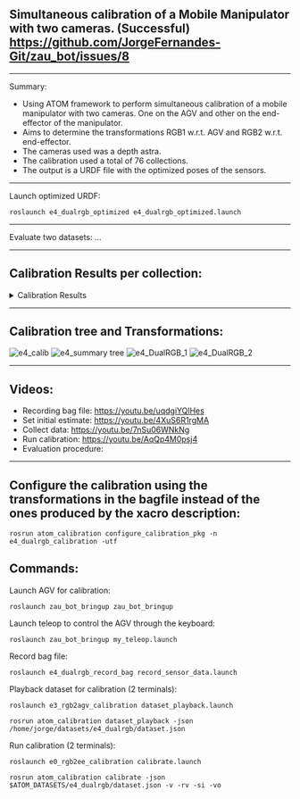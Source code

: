 ## Simultaneous calibration of a Mobile Manipulator with two cameras. (Successful) https://github.com/JorgeFernandes-Git/zau_bot/issues/8
_______________________________

Summary: 
* Using ATOM framework to perform simultaneous calibration of a mobile manipulator with two cameras. One on the AGV and other on the end-effector of the manipulator.
* Aims to determine the transformations RGB1 w.r.t. AGV and RGB2 w.r.t. end-effector.
* The cameras used was a depth astra. 
* The calibration used a total of 76 collections.
* The output is a URDF file with the optimized poses of the sensors.
_______________________________

Launch optimized URDF:

    roslaunch e4_dualrgb_optimized e4_dualrgb_optimized.launch

_______________________________

Evaluate two datasets: ...

_______________________________

## Calibration Results per collection:
<details>
<summary>Calibration Results</summary><p>
| Collection | camera (px) | camera_mb (px) |
| :-------------: | :-------------: | :-------------: |
|    000     |    0.3955   |     0.2987     |
|    001     |    0.3991   |     0.2894     |
|    003     |    0.4079   |     0.3008     |
|    004     |    0.3920   |     0.2976     |
|    005     |    0.2638   |     0.2757     |
|    006     |    0.4179   |     0.2806     |
|    007     |    0.3221   |     0.2835     |
|    008     |    0.3717   |     0.2967     |
|    009     |    0.2990   |     0.2851     |
|    010     |    0.3095   |     0.2870     |
|    011     |    0.2284   |     0.2435     |
|    012     |    0.2314   |     0.1697     |
|    013     |    0.2097   |     0.1639     |
|    014     |    0.2178   |     0.1705     |
|    015     |    0.2272   |     0.1665     |
|    016     |    0.2227   |     0.1662     |
|    017     |    0.2342   |     0.1639     |
|    018     |    0.2236   |     0.1727     |
|    019     |    0.1993   |     0.1686     |
|    020     |    0.2233   |     0.1817     |
|    021     |    0.2447   |     0.2116     |
|    022     |    0.2053   |     0.2074     |
|    023     |    0.2728   |     0.2347     |
|    024     |    0.2798   |     0.2310     |
|    025     |    0.3193   |     0.3291     |
|    026     |    0.3723   |     0.3609     |
|    027     |    0.5020   |     0.3281     |
|    028     |    0.5174   |     0.3476     |
|    029     |    0.6707   |     0.3627     |
|    030     |    0.6520   |     0.3656     |
|    031     |    0.4693   |     0.3670     |
|    032     |    0.5675   |     0.3551     |
|    033     |    0.6942   |     0.3394     |
|    034     |    0.4854   |     0.5246     |
|    035     |    0.4680   |     0.6168     |
|    036     |    0.6836   |     0.6939     |
|    037     |    0.2960   |     0.2028     |
|    038     |    0.2471   |     0.2042     |
|    039     |    0.2090   |     0.1841     |
|    040     |    0.3512   |     0.1844     |
|    041     |    0.3331   |     0.1892     |
|    042     |    0.3622   |     0.3134     |
|    043     |    0.4612   |     0.6036     |
|    044     |    0.4596   |     0.5186     |
|    046     |    4.7992   |     0.5313     |
|    047     |    0.8208   |     0.3782     |
|    048     |    0.6313   |     0.3511     |
|    049     |    0.6479   |     0.2702     |
|    050     |    1.2631   |     0.2872     |
|    051     |    0.4497   |     0.2574     |
|    052     |    0.4888   |     0.2567     |
|    053     |    0.4413   |     0.2600     |
|    054     |    0.4179   |     0.2839     |
|    055     |    0.3689   |     0.2959     |
|    056     |    0.3098   |     0.2995     |
|    057     |    0.2723   |     0.2975     |
|    058     |    0.2457   |     0.2913     |
|    059     |    0.2595   |     0.2963     |
|    060     |    0.3142   |     0.2978     |
|    061     |    0.3158   |     0.2903     |
|    062     |    0.3293   |     0.2907     |
|    063     |    0.3273   |     0.2915     |
|    064     |    0.3452   |     0.3016     |
|    065     |    0.3124   |     0.2700     |
|    066     |    0.3274   |     0.2821     |
|    067     |    0.3147   |     0.2859     |
|    068     |    1.9908   |     2.3169     |
|    069     |    0.2679   |     0.1680     |
|    070     |    0.2824   |     0.1576     |
|    071     |    3.9299   |     3.6354     |
|    072     |    1.0905   |     0.9328     |
|    074     |    0.5836   |     0.6683     |
|    075     |    0.5275   |     0.6671     |
|    076     |    0.7180   |     0.6815     |
|  **Averages**  |    **0.5313**   |     **0.3896**     |
</p>
</details>

_______________________________

## Calibration tree and Transformations:
![e4_calib](https://user-images.githubusercontent.com/80167550/219897972-468485d9-b73f-4abd-8dcf-f0cb7b35de04.png)
![e4_summary tree](https://user-images.githubusercontent.com/80167550/219896533-d4d178b8-6b6d-44b8-9ef5-1f4988aefd84.png)
![e4_DualRGB_1](https://user-images.githubusercontent.com/80167550/219896216-7cf44fb8-8eed-4c58-b72d-6db8ec8b8193.png)
![e4_DualRGB_2](https://user-images.githubusercontent.com/80167550/219896251-a3c3e85e-fef8-4c25-9127-7306621c0adf.png)
_______________________________

## Videos:
* Recording bag file: https://youtu.be/uqdgiYQlHes
* Set initial estimate: https://youtu.be/4XuS6R1rgMA
* Collect data: https://youtu.be/7nSu06WNkNg
* Run calibration: https://youtu.be/AqQp4M0psj4
* Evaluation procedure:
_______________________________

## Configure the calibration using the transformations in the bagfile instead of the ones produced by the xacro description:

    rosrun atom_calibration configure_calibration_pkg -n e4_dualrgb_calibration -utf

## Commands:
Launch AGV for calibration:

    roslaunch zau_bot_bringup zau_bot_bringup

Launch teleop to control the AGV through the keyboard:

    roslaunch zau_bot_bringup my_teleop.launch 

Record bag file:

    roslaunch e4_dualrgb_record_bag record_sensor_data.launch

Playback dataset for calibration (2 terminals):

    roslaunch e3_rgb2agv_calibration dataset_playback.launch

    rosrun atom_calibration dataset_playback -json /home/jorge/datasets/e4_dualrgb/dataset.json 

Run calibration (2 terminals):

    roslaunch e0_rgb2ee_calibration calibrate.launch

    rosrun atom_calibration calibrate -json $ATOM_DATASETS/e4_dualrgb/dataset.json -v -rv -si -vo

